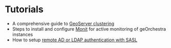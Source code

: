 # Tutorials

 * A comprehensive guide to [GeoServer clustering](tutorials/geoserver_clustering.md)
 * Steps to install and configure [Monit](tutorials/monit.md) for active monitoring of geOrchestra instances
 * How to setup [remote AD or LDAP authentication with SASL](tutorials/sasl.md)